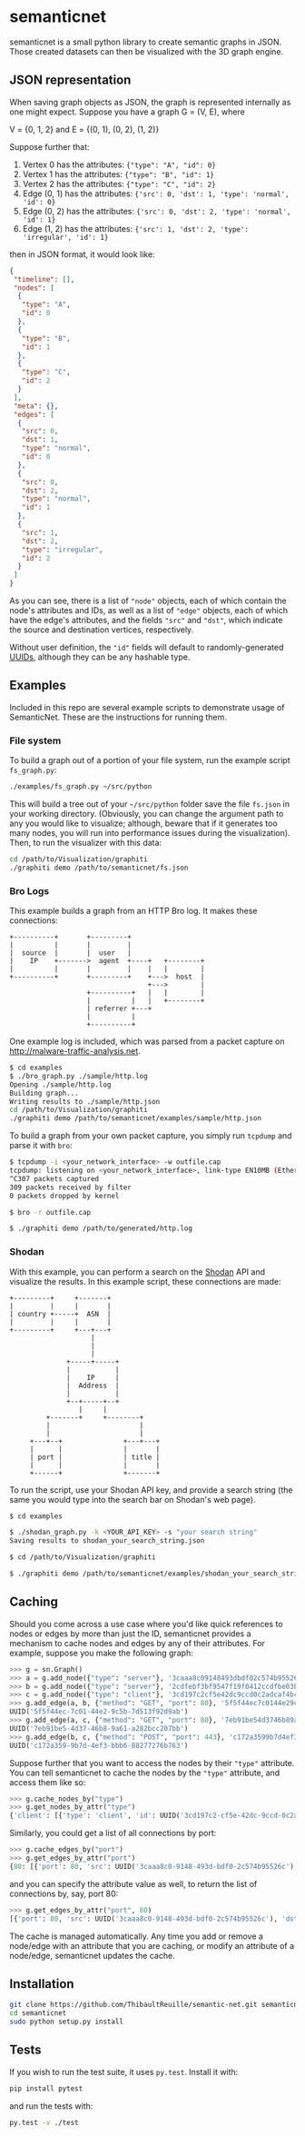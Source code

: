 semanticnet
============

semanticnet is a small python library to create semantic graphs in JSON.
Those created datasets can then be visualized with the 3D graph engine.

## JSON representation
When saving graph objects as JSON, the graph is represented internally as one might expect.
Suppose you have a graph G = (V, E), where

V = {0, 1, 2} and
E = {(0, 1), (0, 2), (1, 2)}

Suppose further that:

1. Vertex 0 has the attributes: `{"type": "A", "id": 0}`
2. Vertex 1 has the attributes: `{"type": "B", "id": 1}`
3. Vertex 2 has the attributes: `{"type": "C", "id": 2}`
4. Edge (0, 1) has the attributes: `{'src': 0, 'dst': 1, 'type': 'normal', 'id': 0}`
5. Edge (0, 2) has the attributes: `{'src': 0, 'dst': 2, 'type': 'normal', 'id': 1}`
6. Edge (1, 2) has the attributes: `{'src': 1, 'dst': 2, 'type': 'irregular', 'id': 1}`

then in JSON format, it would look like:

```json
{
 "timeline": [], 
 "nodes": [
  {
   "type": "A", 
   "id": 0
  }, 
  {
   "type": "B", 
   "id": 1
  }, 
  {
   "type": "C", 
   "id": 2
  }
 ], 
 "meta": {}, 
 "edges": [
  {
   "src": 0, 
   "dst": 1, 
   "type": "normal", 
   "id": 0
  }, 
  {
   "src": 0, 
   "dst": 2, 
   "type": "normal", 
   "id": 1
  }, 
  {
   "src": 1, 
   "dst": 2, 
   "type": "irregular", 
   "id": 2
  }
 ]
}
```

As you can see, there is a list of `"node"` objects, each of which contain the node's attributes and IDs,
as well as a list of `"edge"` objects, each of which have the edge's attributes, and the fields `"src"` and `"dst"`,
which indicate the source and destination vertices, respectively.

Without user definition, the `"id"` fields will default to randomly-generated
[UUIDs](http://en.wikipedia.org/wiki/Globally_unique_identifier),
although they can be any hashable type.

## Examples
Included in this repo are several example scripts to demonstrate usage of SemanticNet. These are the
instructions for running them.

### File system
To build a graph out of a portion of your file system, run the example script `fs_graph.py`:

```sh
./examples/fs_graph.py ~/src/python
```

This will build a tree out of your `~/src/python` folder save the file `fs.json` in your working directory.
(Obviously, you can change the argument path to any you would like to visualize; although, beware that if
it generates too many nodes, you will run into performance issues during the visualization).
Then, to run the visualizer with this data:

```sh
cd /path/to/Visualization/graphiti
./graphiti demo /path/to/semanticnet/fs.json
```

### Bro Logs
This example builds a graph from an HTTP Bro log. It makes these connections:

```
+----------+       +---------+                  
|          |       |         |                  
|  source  |       |  user   |                  
|    IP    +------->  agent  +----+   +--------+
|          |       |         |    |   |        |
+----------+       +---------+    +--->  host  |
                                  +--->        |
                   +----------+   |   |        |
                   |          |   |   +--------+
                   | referrer +---+             
                   |          |                 
                   +----------+                 
```

One example log is included, which was parsed from a packet capture on http://malware-traffic-analysis.net.

```sh
$ cd examples
$ ./bro_graph.py ./sample/http.log
Opening ./sample/http.log
Building graph...
Writing results to ./sample/http.json
cd /path/to/Visualization/graphiti
./graphiti demo /path/to/semanticnet/examples/sample/http.json
```

To build a graph from your own packet capture, you simply run `tcpdump` and parse it with `bro`:

```sh
$ tcpdump -i <your_network_interface> -w outfile.cap
tcpdump: listening on <your_network_interface>, link-type EN10MB (Ethernet), capture size 65535 bytes
^C307 packets captured
309 packets received by filter
0 packets dropped by kernel

$ bro -r outfile.cap

$ ./graphiti demo /path/to/generated/http.log
```

### Shodan
With this example, you can perform a search on the [Shodan](http://www.shodanhq.com/) API and visualize
the results. In this example script, these connections are made:

```
+---------+     +-------+            
|         |     |       |            
| country +-----+  ASN  |            
|         |     |       |            
+---------+     +---+---+            
                    |                
                    |                
                    |                
              +-----+-----+          
              |           |          
              |    IP     |          
              |  Address  |          
              |           |          
              +--+-----+--+          
                 |     |             
         +-------+     +--------+    
         |                      |    
         |                      |    
     +---+--+               +---+---+
     |      |               |       |
     | port |               | title |
     |      |               |       |
     +------+               +-------+
```

To run the script, use your Shodan API key, and provide a search string (the same you would
type into the search bar on Shodan's web page).

```sh
$ cd examples

$ ./shodan_graph.py -k <YOUR_API_KEY> -s "your search string"
Saving results to shodan_your_search_string.json

$ cd /path/to/Visualization/graphiti

$ ./graphiti demo /path/to/semanticnet/examples/shodan_your_search_string.json
```

## Caching
Should you come across a use case where you'd like quick references to nodes or edges by more than just the ID,
semanticnet provides a mechanism to cache nodes and edges by any of their attributes. For example, suppose you make
the following graph:

```python
>>> g = sn.Graph()
>>> a = g.add_node({"type": "server"}, '3caaa8c09148493dbdf02c574b95526c')
>>> b = g.add_node({"type": "server"}, '2cdfebf3bf9547f19f0412ccdfbe03b7')
>>> c = g.add_node({"type": "client"}, '3cd197c2cf5e42dc9ccd0c2adcaf4bc2')
>>> g.add_edge(a, b, {"method": "GET", "port": 80}, '5f5f44ec7c0144e29c5b7d513f92d9ab')
UUID('5f5f44ec-7c01-44e2-9c5b-7d513f92d9ab')
>>> g.add_edge(a, c, {"method": "GET", "port": 80}, '7eb91be54d3746b89a61a282bcc207bb')
UUID('7eb91be5-4d37-46b8-9a61-a282bcc207bb')
>>> g.add_edge(b, c, {"method": "POST", "port": 443}, 'c172a3599b7d4ef3bbb688277276b763')
UUID('c172a359-9b7d-4ef3-bbb6-88277276b763')
```

Suppose further that you want to access the nodes by their `"type"` attribute. You can tell semanticnet to
cache the nodes by the `"type"` attribute, and access them like so:

```python
>>> g.cache_nodes_by("type")
>>> g.get_nodes_by_attr("type")
{'client': [{'type': 'client', 'id': UUID('3cd197c2-cf5e-42dc-9ccd-0c2adcaf4bc2')}], 'server': [{'type': 'server', 'id': UUID('2cdfebf3-bf95-47f1-9f04-12ccdfbe03b7')}, {'type': 'server', 'id': UUID('3caaa8c0-9148-493d-bdf0-2c574b95526c')}]}
```

Similarly, you could get a list of all connections by port:

```python
>>> g.cache_edges_by("port")
>>> g.get_edges_by_attr("port")
{80: [{'port': 80, 'src': UUID('3caaa8c0-9148-493d-bdf0-2c574b95526c'), 'dst': UUID('3cd197c2-cf5e-42dc-9ccd-0c2adcaf4bc2'), 'id': UUID('7eb91be5-4d37-46b8-9a61-a282bcc207bb'), 'method': 'GET'}, {'port': 80, 'src': UUID('3caaa8c0-9148-493d-bdf0-2c574b95526c'), 'dst': UUID('2cdfebf3-bf95-47f1-9f04-12ccdfbe03b7'), 'id': UUID('5f5f44ec-7c01-44e2-9c5b-7d513f92d9ab'), 'method': 'GET'}], 443: [{'port': 443, 'src': UUID('2cdfebf3-bf95-47f1-9f04-12ccdfbe03b7'), 'dst': UUID('3cd197c2-cf5e-42dc-9ccd-0c2adcaf4bc2'), 'id': UUID('c172a359-9b7d-4ef3-bbb6-88277276b763'), 'method': 'POST'}]}
```

and you can specify the attribute value as well, to return the list of connections by, say, port 80:

```python
>>> g.get_edges_by_attr("port", 80)
[{'port': 80, 'src': UUID('3caaa8c0-9148-493d-bdf0-2c574b95526c'), 'dst': UUID('3cd197c2-cf5e-42dc-9ccd-0c2adcaf4bc2'), 'id': UUID('7eb91be5-4d37-46b8-9a61-a282bcc207bb'), 'method': 'GET'}, {'port': 80, 'src': UUID('3caaa8c0-9148-493d-bdf0-2c574b95526c'), 'dst': UUID('2cdfebf3-bf95-47f1-9f04-12ccdfbe03b7'), 'id': UUID('5f5f44ec-7c01-44e2-9c5b-7d513f92d9ab'), 'method': 'GET'}]
```

The cache is managed automatically. Any time you add or remove a node/edge with an attribute that you are
caching, or modify an attribute of a node/edge, semanticnet updates the cache.

## Installation
```sh
git clone https://github.com/ThibaultReuille/semantic-net.git semanticnet
cd semanticnet
sudo python setup.py install
```

## Tests
If you wish to run the test suite, it uses `py.test`. Install it with:

```sh
pip install pytest
```

and run the tests with:

```sh
py.test -v ./test
```
